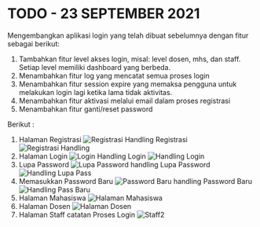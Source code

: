 TODO - 23 SEPTEMBER 2021
=======================
Mengembangkan aplikasi login yang telah dibuat sebelumnya dengan fitur sebagai berikut:
1. Tambahkan fitur level akses login, misal: level dosen, mhs, dan staff. Setiap level memiliki dashboard yang berbeda.
2. Menambahkan fitur log yang mencatat semua proses login
3. Menambahkan fitur session expire yang memaksa pengguna untuk melakukan login lagi ketika lama tidak aktivitas.
4. Menambahkan fitur aktivasi melalui email dalam proses registrasi
5. Menambahkan fitur ganti/reset password

Berikut :

1. Halaman Registrasi 
![Registrasi](https://user-images.githubusercontent.com/56226681/135014643-a6fee727-36de-4785-a133-565a7746be40.png)
Handling Registrasi
![Registrasi Handling](https://user-images.githubusercontent.com/56226681/135010939-39a777a8-3628-4cff-8a49-5d2d968e8a71.png)
2. Halaman Login
![Login](https://user-images.githubusercontent.com/56226681/135014657-8382ebd2-4a3a-45b2-a0e6-324ad12a65bf.png)
Handling Login
![Handling Login](https://user-images.githubusercontent.com/56226681/135011067-7fafda8c-48e6-4dc8-82f0-ff6b34576bb3.png)
3. Lupa Password
![Lupa Password](https://user-images.githubusercontent.com/56226681/135011120-22a50912-f295-476c-b338-1a47fd0f8916.png)
handling Lupa Password
![Handling Lupa Pass](https://user-images.githubusercontent.com/56226681/135011133-fe5c9f48-e6c0-43a7-a13a-ca79d4e3bd76.png)
4. Memasukkan Password Baru
![Password Baru](https://user-images.githubusercontent.com/56226681/135011162-f99041ea-11d3-48e9-80e2-3cd68e5b532c.png)
handling Password Baru
![Handling Pass Baru](https://user-images.githubusercontent.com/56226681/135011196-0751778a-c540-4c4f-bce4-ed4c749407c0.png)
5. Halaman Mahasiswa 
![Halaman Mahasiswa](https://user-images.githubusercontent.com/56226681/135011375-9a07da7e-dfbc-4de0-8474-a1b25226f170.png)
6. Halaman Dosen
![Halaman Dosen](https://user-images.githubusercontent.com/56226681/135011406-af029535-e11d-48cf-8ec9-e9ce97ddbc20.png)
7. Halaman Staff catatan Proses Login
![Staff2](https://user-images.githubusercontent.com/56226681/135011433-2b5faec3-7330-4a47-8d2c-bc82ba309a45.png)

